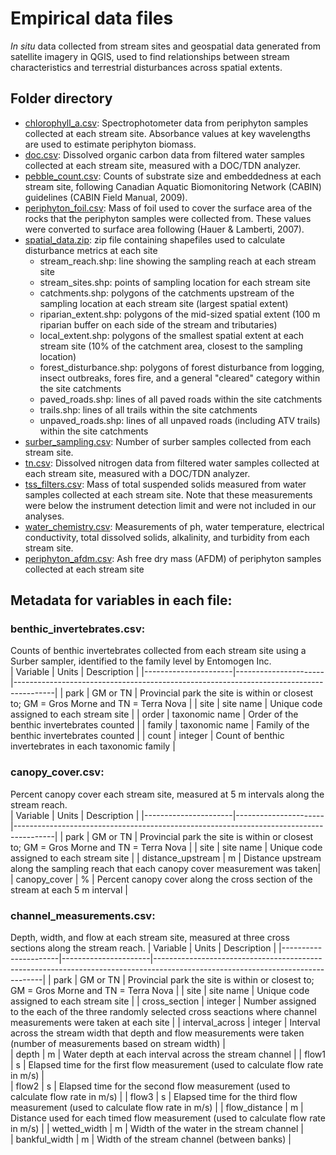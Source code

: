 # Empirical data files
*In situ* data collected from stream sites and geospatial data generated from satellite imagery in QGIS, used to find relationships between stream characteristics and terrestrial disturbances across spatial extents.  

## Folder directory  
* [chlorophyll_a.csv](https://github.com/hfadams/meta_ecosystem_model/blob/main/data/chlorophyll_a.csv): Spectrophotometer data from periphyton samples collected at each stream site. Absorbance values at key wavelengths are used to estimate periphyton biomass.
* [doc.csv](https://github.com/hfadams/meta_ecosystem_model/blob/main/data/doc.csv): Dissolved organic carbon data from filtered water samples collected at each stream site, measured with a DOC/TDN analyzer.
* [pebble_count.csv](https://github.com/hfadams/meta_ecosystem_model/blob/main/data/pebble_count.csv): Counts of substrate size and embeddedness at each stream site, following Canadian Aquatic Biomonitoring Network (CABIN) guidelines (CABIN Field Manual, 2009).
* [periphyton_foil.csv](https://github.com/hfadams/meta_ecosystem_model/blob/main/data/periphyton_foil.csv): Mass of foil used to cover the surface area of the rocks that the periphyton samples were collected from. These values were converted to surface area following (Hauer & Lamberti, 2007).
* [spatial_data.zip](https://github.com/hfadams/meta_ecosystem_model/blob/main/data/spatial_data.zip): zip file containing shapefiles used to calculate disturbance metrics at each site
    * stream_reach.shp: line showing the sampling reach at each stream site  
    * stream_sites.shp: points of sampling location for each stream site
    * catchments.shp: polygons of the catchments upstream of the sampling location at each stream site (largest spatial extent)
    * riparian_extent.shp: polygons of the mid-sized spatial extent (100 m riparian buffer on each side of the stream and tributaries)  
    * local_extent.shp: polygons of the smallest spatial extent at each stream site (10% of the catchment area, closest to the sampling location)  
    * forest_disturbance.shp: polygons of forest disturbance from logging, insect outbreaks, fores fire, and a general "cleared" category within the site catchments  
    * paved_roads.shp: lines of all paved roads within the site catchments
    * trails.shp: lines of all trails within the site catchments  
    * unpaved_roads.shp: lines of all unpaved roads (including ATV trails) within the site catchments  
* [surber_sampling.csv](https://github.com/hfadams/meta_ecosystem_model/blob/main/data/surber_sampling.csv): Number of surber samples collected from each stream site.
* [tn.csv](https://github.com/hfadams/meta_ecosystem_model/blob/main/data/tn.csv): Dissolved nitrogen data from filtered water samples collected at each stream site, measured with a DOC/TDN analyzer.
* [tss_filters.csv](https://github.com/hfadams/meta_ecosystem_model/blob/main/data/tss_filters.csv): Mass of total suspended solids measured from water samples collected at each stream site. Note that these measurements were below the instrument detection limit and were not included in our analyses.
* [water_chemistry.csv](https://github.com/hfadams/meta_ecosystem_model/blob/main/data/water_chemistry.csv): Measurements of ph, water temperature, electrical conductivity, total dissolved solids, alkalinity, and turbidity from each stream site.
* [periphyton_afdm.csv](https://github.com/hfadams/meta_ecosystem_model/blob/main/data/periphyton_afdm.csv): Ash free dry mass (AFDM) of periphyton samples collected at each stream site

## Metadata for variables in each file:  

### benthic_invertebrates.csv: 
Counts of benthic invertebrates collected from each stream site using a Surber sampler, identified to the family level by Entomogen Inc.  
|       Variable       |       Units          |      Description                                                                       |
|----------------------|----------------------|----------------------------------------------------------------------------------------|
| park                 | GM or TN             | Provincial park the site is within or closest to; GM = Gros Morne and TN = Terra Nova  |
| site                 | site name            | Unique code assigned to each stream site                                               |
| order                | taxonomic name       | Order of the benthic invertebrates counted                                             |
| family               | taxonomic name       | Family of the benthic invertebrates counted                                            | 
| count                | integer              | Count of benthic invertebrates in each taxonomic family                                |  

### canopy_cover.csv: 
Percent canopy cover each stream site, measured at 5 m intervals along the stream reach.  
|       Variable       |       Units          |      Description                                                                       |
|----------------------|----------------------|----------------------------------------------------------------------------------------|
| park                 | GM or TN             | Provincial park the site is within or closest to; GM = Gros Morne and TN = Terra Nova  |
| site                 | site name            | Unique code assigned to each stream site                                               |
| distance_upstream    | m                    | Distance upstream along the sampling reach that each canopy cover measurement was taken|
| canopy_cover         | %                    | Percent canopy cover along the cross section of the stream at each 5 m interval        |  

### channel_measurements.csv: 
Depth, width, and flow at each stream site, measured at three cross sections along the stream reach.
|       Variable       |       Units          |      Description                                                                                                               |
|----------------------|----------------------|--------------------------------------------------------------------------------------------------------------------------------|
| park                 | GM or TN             | Provincial park the site is within or closest to; GM = Gros Morne and TN = Terra Nova                                          |
| site                 | site name            | Unique code assigned to each stream site                                                                                       |
| cross_section        | integer              | Number assigned to the each of the three randomly selected cross seactions where channel measurements were taken at each site  |
| interval_across      | integer              | Interval across the stream width that depth and flow measurements were taken (number of measurements based on stream width)    |  
| depth                | m                    | Water depth at each interval across the stream channel                                                                         |
| flow1                | s                    | Elapsed time for the first flow measurement (used to calculate flow rate in m/s)                                               |  
| flow2                | s                    | Elapsed time for the second flow measurement (used to calculate flow rate in m/s)                                              | 
| flow3                | s                    | Elapsed time for the third flow measurement (used to calculate flow rate in m/s)                                               | 
| flow_distance        | m                    | Distance used for each timed flow measurement (used to calculate flow rate in m/s)                                             |
| wetted_width         | m                    | Width of the water in the stream channel                                                                                       |  
| bankful_width        | m                    | Width of the stream channel (between banks)                                                                                    | 


